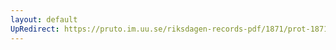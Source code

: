 ```yaml
---
layout: default
UpRedirect: https://pruto.im.uu.se/riksdagen-records-pdf/1871/prot-1871--fk--510/prot-1871--fk--510_059.pdf
---
```

